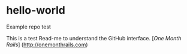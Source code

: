 # hello-world
Example repo test

This is a test Read-me to understand the GitHub interface. 
[*One Month Rails*] (http://onemonthrails.com)

